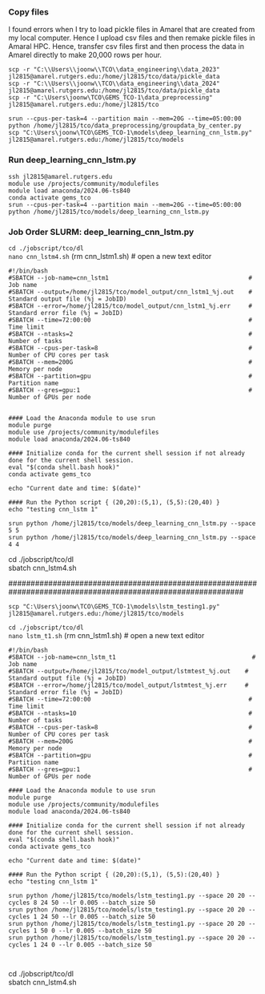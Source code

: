 ### Copy files

I found errors when I try to load pickle files in Amarel that are created from my local computer. Hence I upload csv files and then
remake pickle files in Amaral HPC. Hence, transfer csv files first and then process the data in Amarel directly to make 20,000 rows per hour. 

```scp -r "C:\\Users\\joonw\\TCO\\data_engineering\\data_2023" jl2815@amarel.rutgers.edu:/home/jl2815/tco/data/pickle_data```   
```scp -r "C:\\Users\\joonw\\TCO\\data_engineering\\data_2024" jl2815@amarel.rutgers.edu:/home/jl2815/tco/data/pickle_data```         
```scp -r "C:\Users\joonw\TCO\GEMS_TCO-1\data_preprocessing" jl2815@amarel.rutgers.edu:/home/jl2815/tco```        

```srun --cpus-per-task=4 --partition main --mem=20G --time=05:00:00 python /home/jl2815/tco/data_preprocessing/groupdata_by_center.py```                     
```scp "C:\Users\joonw\TCO\GEMS_TCO-1\models\deep_learning_cnn_lstm.py" jl2815@amarel.rutgers.edu:/home/jl2815/tco/models```

### Run deep_learning_cnn_lstm.py

```ssh jl2815@amarel.rutgers.edu```     
```module use /projects/community/modulefiles```     
```module load anaconda/2024.06-ts840```     
```conda activate gems_tco```     
```srun --cpus-per-task=4 --partition main --mem=20G --time=05:00:00 python /home/jl2815/tco/models/deep_learning_cnn_lstm.py```       



### Job Order SLURM: deep_learning_cnn_lstm.py 

```cd ./jobscript/tco/dl```                       
```nano cnn_lstm4.sh```         (rm cnn_lstm1.sh)        # open a new text editor                      

```
#!/bin/bash
#SBATCH --job-name=cnn_lstm1                                       # Job name
#SBATCH --output=/home/jl2815/tco/model_output/cnn_lstm1_%j.out    # Standard output file (%j = JobID)
#SBATCH --error=/home/jl2815/tco/model_output/cnn_lstm1_%j.err     # Standard error file (%j = JobID)
#SBATCH --time=72:00:00                                            # Time limit
#SBATCH --ntasks=2                                                 # Number of tasks
#SBATCH --cpus-per-task=8                                          # Number of CPU cores per task
#SBATCH --mem=200G                                                 # Memory per node
#SBATCH --partition=gpu                                            # Partition name
#SBATCH --gres=gpu:1                                               # Number of GPUs per node


#### Load the Anaconda module to use srun 
module purge                                              
module use /projects/community/modulefiles                 
module load anaconda/2024.06-ts840 

#### Initialize conda for the current shell session if not already done for the current shell session.
eval "$(conda shell.bash hook)"
conda activate gems_tco

echo "Current date and time: $(date)"

#### Run the Python script { (20,20):(5,1), (5,5):(20,40) }
echo "testing cnn_lstm 1"

srun python /home/jl2815/tco/models/deep_learning_cnn_lstm.py --space 5 5 
srun python /home/jl2815/tco/models/deep_learning_cnn_lstm.py --space 4 4
```

cd ./jobscript/tco/dl       
sbatch cnn_lstm4.sh         

#############################################################################################################

```scp "C:\Users\joonw\TCO\GEMS_TCO-1\models\lstm_testing1.py" jl2815@amarel.rutgers.edu:/home/jl2815/tco/models```

```cd ./jobscript/tco/dl```                       
```nano lstm_t1.sh```         (rm cnn_lstm1.sh)        # open a new text editor                      

```
#!/bin/bash
#SBATCH --job-name=cnn_lstm_t1                                      # Job name
#SBATCH --output=/home/jl2815/tco/model_output/lstmtest_%j.out    # Standard output file (%j = JobID)
#SBATCH --error=/home/jl2815/tco/model_output/lstmtest_%j.err     # Standard error file (%j = JobID)
#SBATCH --time=72:00:00                                            # Time limit
#SBATCH --ntasks=10                                                # Number of tasks
#SBATCH --cpus-per-task=8                                          # Number of CPU cores per task
#SBATCH --mem=200G                                                 # Memory per node
#SBATCH --partition=gpu                                            # Partition name
#SBATCH --gres=gpu:1                                               # Number of GPUs per node

#### Load the Anaconda module to use srun 
module purge                                              
module use /projects/community/modulefiles                 
module load anaconda/2024.06-ts840  

#### Initialize conda for the current shell session if not already done for the current shell session.
eval "$(conda shell.bash hook)"
conda activate gems_tco

echo "Current date and time: $(date)"

#### Run the Python script { (20,20):(5,1), (5,5):(20,40) }
echo "testing cnn_lstm 1"

srun python /home/jl2815/tco/models/lstm_testing1.py --space 20 20 --cycles 8 24 50 --lr 0.005 --batch_size 50
srun python /home/jl2815/tco/models/lstm_testing1.py --space 20 20 --cycles 1 24 50 --lr 0.005 --batch_size 50
srun python /home/jl2815/tco/models/lstm_testing1.py --space 20 20 --cycles 1 50 0 --lr 0.005 --batch_size 50
srun python /home/jl2815/tco/models/lstm_testing1.py --space 20 20 --cycles 1 24 0 --lr 0.005 --batch_size 50



```

cd ./jobscript/tco/dl       
sbatch cnn_lstm4.sh       




